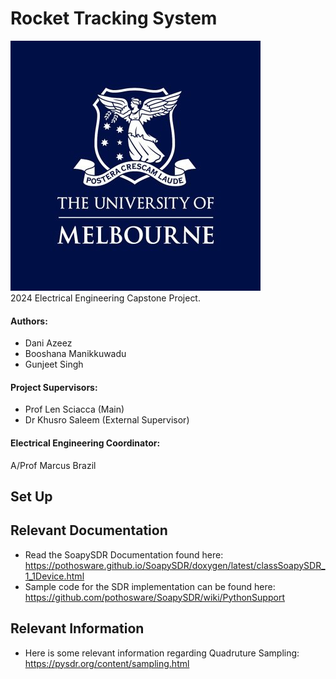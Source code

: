 # Rocket Tracking System
![](images/unimelb_logo.jpg)
<br />
2024 Electrical Engineering Capstone Project.
#### Authors:
* Dani Azeez
* Booshana Manikkuwadu
* Gunjeet Singh
#### Project Supervisors:
* Prof Len Sciacca (Main)
* Dr Khusro Saleem (External Supervisor)
#### Electrical Engineering Coordinator:
A/Prof Marcus Brazil

## Set Up

## Relevant Documentation
* Read the SoapySDR Documentation found here: https://pothosware.github.io/SoapySDR/doxygen/latest/classSoapySDR_1_1Device.html
* Sample code for the SDR implementation can be found here: https://github.com/pothosware/SoapySDR/wiki/PythonSupport

## Relevant Information
* Here is some relevant information regarding Quadruture Sampling: https://pysdr.org/content/sampling.html